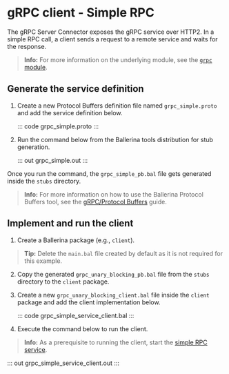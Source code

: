# gRPC client - Simple RPC

The gRPC Server Connector exposes the gRPC service over HTTP2. In a simple RPC call, a client sends a request to a remote service and waits for the response.

>**Info:** For more information on the underlying module, see the [`grpc` module](https://lib.ballerina.io/ballerina/grpc/latest/).

## Generate the service definition

1. Create a new Protocol Buffers definition file named `grpc_simple.proto` and add the service definition below.

    ::: code grpc_simple.proto :::

2. Run the command below from the Ballerina tools distribution for stub generation.

   ::: out grpc_simple.out :::

Once you run the command, the `grpc_simple_pb.bal` file gets generated inside the `stubs` directory.

>**Info:** For more information on how to use the Ballerina Protocol Buffers tool, see the [gRPC/Protocol Buffers](https://ballerina.io/learn/cli-documentation/grpc/) guide.

## Implement and run the client

1. Create a Ballerina package (e.g., `client`).

>**Tip:** Delete the `main.bal` file created by default as it is not required for this example.

2. Copy the generated `grpc_unary_blocking_pb.bal` file from the `stubs` directory to the  `client` package.

3. Create a new `grpc_unary_blocking_client.bal` file inside the `client` package and add the client implementation below.

   ::: code grpc_simple_service_client.bal :::

4. Execute the command below to run the client.

>**Info:** As a prerequisite to running the client, start the [simple RPC service](/learn/by-example/grpc-service-simple/).

   ::: out grpc_simple_service_client.out :::
